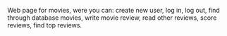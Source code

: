 Web page for movies, were you can:
create new user, 
log in, 
log out, 
find through database movies, 
write movie review,
read other reviews,
score reviews,
find top reviews.

